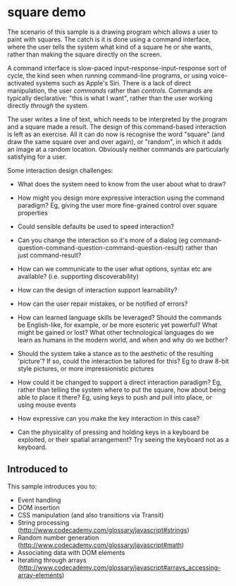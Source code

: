 # square demo

The scenario of this sample is a drawing program which allows a user to paint with squares. The catch is it is done using a command interface, where the user tells the system what kind of a square he or she wants, rather than making the square directly on the screen.

A command interface is slow-paced input-response-input-response sort of cycle, the kind seen when running command-line programs, or using voice-activated systems such as Apple's Siri. There is a lack of direct manipulation, the user _commands_ rather than _controls_. Commands are typically declarative: "this is what I want", rather than the user working directly _through_ the system.

The user writes a line of text, which needs to be interpreted by the program and a square made a result. The design of this command-based interaction is left as an exercise. All it can do now is recognise the word "square" (and draw the same square over and over again), or "random", in which it adds an image at a random location. Obviously neither commands are particularly satisfying for a user.

Some interaction design challenges:
* What does the system need to know from the user about what to draw?
* How might you design more expressive interaction using the command paradigm? Eg, giving the user more fine-grained control over square properties
* Could sensible defaults be used to speed interaction?
* Can you change the interaction so it's more of a dialog (eg command-question-command-question-command-question-result) rather than just command-result?
* How can we communicate to the user what options, syntax etc are available? (i.e. supporting discoverability)
* How can the design of interaction support learnability?
* How can the user repair mistakes, or be notified of errors?
* How can learned language skills be leveraged? Should the commands be English-like, for example, or be more esoteric yet powerful? What might be gained or lost? What other technological languages do we learn as humans in the modern world, and when and why do we bother? 
* Should the system take a stance as to the aesthetic of the resulting 'picture'? If so, could the interaction be tailored for this? Eg to draw 8-bit style pictures, or more impressionistic pictures

* How could it be changed to support a direct interaction paradigm? Eg, rather than telling the system where to put the square, how about being able to place it there? Eg, using keys to push and pull into place, or using mouse events
* How expressive can you make the key interaction in this case?
* Can the physicality of pressing and holding keys in a keyboard be exploited, or their spatial arrangement? Try seeing the keyboard not as a keyboard.

## Introduced to
This sample introduces you to:
* Event handling
* DOM insertion
* CSS manipulation (and also transitions via Transit)
* String processing (http://www.codecademy.com/glossary/javascript#strings)
* Random number generation (http://www.codecademy.com/glossary/javascript#math)
* Associating data with DOM elements
* Iterating through arrays (http://www.codecademy.com/glossary/javascript#arrays_accessing-array-elements)